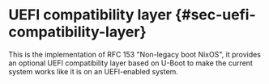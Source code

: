 # UEFI compatibility layer {#sec-uefi-compatibility-layer}

This is the implementation of RFC 153 "Non-legacy boot NixOS", it provides
an optional UEFI compatibility layer based on U-Boot to make
the current system works like it is on an UEFI-enabled system.
